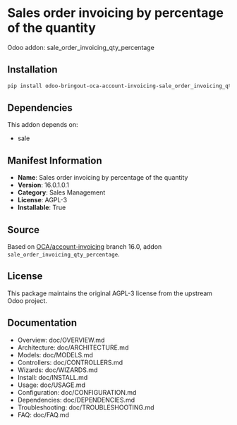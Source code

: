 # Sales order invoicing by percentage of the quantity

Odoo addon: sale_order_invoicing_qty_percentage

## Installation

```bash
pip install odoo-bringout-oca-account-invoicing-sale_order_invoicing_qty_percentage
```

## Dependencies

This addon depends on:
- sale

## Manifest Information

- **Name**: Sales order invoicing by percentage of the quantity
- **Version**: 16.0.1.0.1
- **Category**: Sales Management
- **License**: AGPL-3
- **Installable**: True

## Source

Based on [OCA/account-invoicing](https://github.com/OCA/account-invoicing) branch 16.0, addon `sale_order_invoicing_qty_percentage`.

## License

This package maintains the original AGPL-3 license from the upstream Odoo project.

## Documentation

- Overview: doc/OVERVIEW.md
- Architecture: doc/ARCHITECTURE.md
- Models: doc/MODELS.md
- Controllers: doc/CONTROLLERS.md
- Wizards: doc/WIZARDS.md
- Install: doc/INSTALL.md
- Usage: doc/USAGE.md
- Configuration: doc/CONFIGURATION.md
- Dependencies: doc/DEPENDENCIES.md
- Troubleshooting: doc/TROUBLESHOOTING.md
- FAQ: doc/FAQ.md
